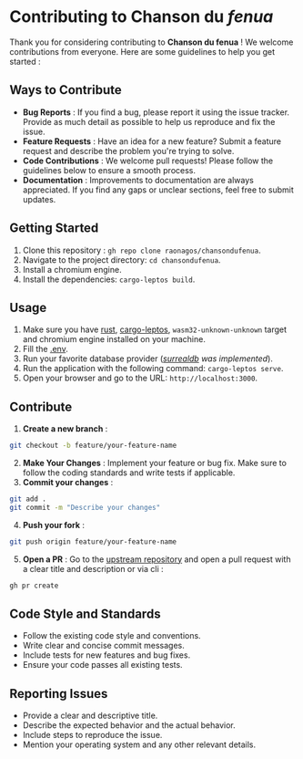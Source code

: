 # Contributing to Chanson du *fenua*

Thank you for considering contributing to **Chanson du fenua** ! We welcome contributions from everyone. Here are some guidelines to help you get started :

## Ways to Contribute

- **Bug Reports** : If you find a bug, please report it using the issue tracker. Provide as much detail as possible to help us reproduce and fix the issue.
- **Feature Requests** : Have an idea for a new feature? Submit a feature request and describe the problem you're trying to solve.
- **Code Contributions** : We welcome pull requests! Please follow the guidelines below to ensure a smooth process.
- **Documentation** : Improvements to documentation are always appreciated. If you find any gaps or unclear sections, feel free to submit updates.

## Getting Started

1. Clone this repository : `gh repo clone raonagos/chansondufenua`.
2. Navigate to the project directory: `cd chansondufenua`.
3. Install a chromium engine.
4. Install the dependencies: `cargo-leptos build`.

## Usage

1. Make sure you have [rust](https://www.rust-lang.org/learn/get-started), [cargo-leptos](https://github.com/leptos-rs/cargo-leptos?tab=readme-ov-file#getting-started), `wasm32-unknown-unknown` target and chromium engine installed on your machine.
2. Fill the [.env](env.example).
3. Run your favorite database provider (*[surrealdb](https://surrealdb.com/install) was implemented*).
4. Run the application with the following command: `cargo-leptos serve`.
5. Open your browser and go to the URL: `http://localhost:3000`.

## Contribute

1. **Create a new branch** :
```bash
git checkout -b feature/your-feature-name
```
2. **Make Your Changes** : Implement your feature or bug fix. Make sure to follow the coding standards and write tests if applicable.
3. **Commit your changes** :
```bash
git add .
git commit -m "Describe your changes"
```
4. **Push your fork** :
```bash
git push origin feature/your-feature-name
```
5. **Open a PR** : Go to the [upstream repository](https://github.com/raonagos/chansondufenua) and open a pull request with a clear title and description or via cli :
```bash
gh pr create
```

## Code Style and Standards

- Follow the existing code style and conventions.
- Write clear and concise commit messages.
- Include tests for new features and bug fixes.
- Ensure your code passes all existing tests.

## Reporting Issues

- Provide a clear and descriptive title.
- Describe the expected behavior and the actual behavior.
- Include steps to reproduce the issue.
- Mention your operating system and any other relevant details.

